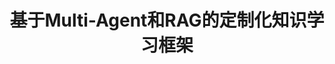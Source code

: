---
title: "基于Multi-Agent和RAG的定制化知识学习框架"
description: ""
image: '/images/5_基于MultiAgent和RAG的定制化知识学习框架.png'
# demo: 'https://youtu.be/demo_video'
# code: 'https://github.com/yujie-jia/robot-nav'
slides: '/files/5_基于MultiAgent和RAG的定制化知识学习框架.pdf'
--- 